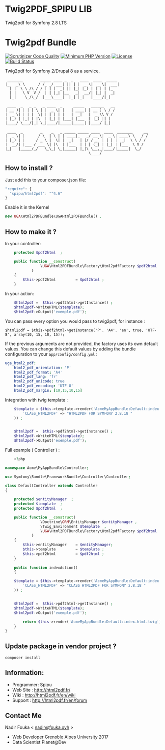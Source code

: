 # Twig2PDF_SPIPU LIB
Twig2pdf for Symfony 2.8 LTS 

Twig2pdf Bundle
=====================
[![Scrutinizer Code Quality](https://scrutinizer-ci.com/g/nfouka/HTML2PDF_spipu/badges/quality-score.png?b=master)](https://scrutinizer-ci.com/g/nfouka/HTML2PDF_spipu/?branch=master)
[![Minimum PHP Version](http://img.shields.io/badge/php-%3E%3D%205.5-8892BF.svg)](https://php.net/)
[![License](https://img.shields.io/packagist/l/goaop/goaop-symfony-bundle.svg)](https://packagist.org/packages/goaop/goaop-symfony-bundle)
[![Build Status](https://scrutinizer-ci.com/g/nfouka/HTML2PDF_spipu/badges/build.png?b=master)](https://scrutinizer-ci.com/g/nfouka/HTML2PDF_spipu/build-status/master)


Twig2pdf for Symfony 2/Drupal 8 as a service.
```shell
 _______        _____ ____ _  _   ____  ____  _____ 
|_   _\ \      / /_ _/ ___| || | |  _ \|  _ \|  ___|
  | |  \ \ /\ / / | | |  _| || |_| |_) | | | | |_   
  | |   \ V  V /  | | |_| |__   _|  __/| |_| |  _|  
  |_|    \_/\_/  |___\____|  |_| |_|   |____/|_|    
                                                    
 ____  _   _ _   _ ____  _     _____   ______   __
| __ )| | | | \ | |  _ \| |   | ____| | __ ) \ / /
|  _ \| | | |  \| | | | | |   |  _|   |  _ \\ V / 
| |_) | |_| | |\  | |_| | |___| |___  | |_) || |  
|____/ \___/|_| \_|____/|_____|_____| |____/ |_|  
                                                  
 ____  _        _    _   _ _____ _____ ____  ____  _______     __
|  _ \| |      / \  | \ | | ____|_   _/ __ \|  _ \| ____\ \   / /
| |_) | |     / _ \ |  \| |  _|   | |/ / _` | | | |  _|  \ \ / / 
|  __/| |___ / ___ \| |\  | |___  | | | (_| | |_| | |___  \ V /  
|_|   |_____/_/   \_\_| \_|_____| |_|\ \__,_|____/|_____|  \_/   
                                      \____/                     

```

How to install ?
----------------

Just add this to your composer.json file:

```js
"require": {
  "spipu/html2pdf": "^4.6"
}
```
Enable it in the Kernel

```php
new UGA\Html2PDFBundle\UGAHtml2PDFBundle() , 
```

How to make it  ?
------------

In your controller:
```php
    protected $pdf2html  ; 

    public function __construct(
                \UGA\Html2PDFBundle\Factory\Html2pdfFactory $pdf2html 
            )
    {
        $this->pdf2html         = $pdf2html ; 
    }
```


In your action:

```php
    $html2pdf =  $this->pdf2html->getInstance() ;
    $html2pdf->WriteHTML($template);
    $html2pdf->Output('exemple.pdf');
```

You can pass every option you would pass to twig2pdf, for instance :

```
$html2pdf = $this->pdf2html->getInstance('P', 'A4', 'en', true, 'UTF-8', array(10, 15, 10, 15));
```

If the previous arguments are not provided, the factory uses its own default values. You can
change this default values by adding the bundle configuration to your `app/config/config.yml` :

```yml
uga_html2_pdf:
    html2_pdf_orientation: 'P'
    html2_pdf_format: 'A4'
    html2_pdf_lang: 'fr'
    html2_pdf_unicode: true
    html2_pdf_encoding: 'UTF-8'
    html2_pdf_margin: [10,15,10,15]
```

Integration with twig template :
```php
    $template = $this->template->render('AcmeMyAppBundle:Default:index.html.twig',array(
        'CLASS_HTML2PDF' => "HTML2PDF FOR SYMFONY 2.8.18 "
    )) ;  
    

    $html2pdf =  $this->pdf2html->getInstance() ;
    $html2pdf->WriteHTML($template);
    $html2pdf->Output('exemple.pdf');
```


Full example ( Controller ) :
```php
    <?php

namespace Acme\MyAppBundle\Controller;

use Symfony\Bundle\FrameworkBundle\Controller\Controller;

class DefaultController extends Controller
{
    
    protected $entityManager  ; 
    protected $template  ; 
    protected $pdf2html  ; 

    public function __construct(
                \Doctrine\ORM\EntityManager $entityManager , 
                \Twig_Environment $template  , 
                \UGA\Html2PDFBundle\Factory\Html2pdfFactory $pdf2html 
            )
    {
        $this->entityManager    = $entityManager;
        $this->template         = $template ; 
        $this->pdf2html         = $pdf2html ; 
    }
    
    public function indexAction()
    {

    $template = $this->template->render('AcmeMyAppBundle:Default:index.html.twig',array(
        'CLASS_HTML2PDF' => "CLASS HTML2PDF FOR SYMFONY 2.8.18 "
    )) ;  
    

    $html2pdf =  $this->pdf2html->getInstance() ;
    $html2pdf->WriteHTML($template);
    $html2pdf->Output('exemple.pdf');
    
        return $this->render('AcmeMyAppBundle:Default:index.html.twig');
    }
}

```


Update package in vendor project ?
----------------------------------

```
composer install
```


Information:
------------

* Programmer: Spipu
* Web Site  : http://html2pdf.fr/
* Wiki      : http://html2pdf.fr/en/wiki
* Support   : http://html2pdf.fr/en/forum

Contact Me
----------
Nadir Fouka < nadir@fouka.ovh > 
* Web Developer Grenoble Alpes University 2017
* Data Scientist Planet@Dev
